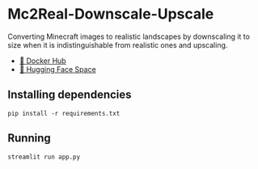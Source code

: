 # Mc2Real-Downscale-Upscale
Converting Minecraft images to realistic landscapes by downscaling it to size when it is indistinguishable from realistic ones and upscaling.
- [🐋 Docker Hub](https://hub.docker.com/r/klima77/mc2real-downscale-upscale)
- [🤗 Hugging Face Space](https://huggingface.co/spaces/klima7/Mc2Real-downscale-upscale)

## Installing dependencies
```
pip install -r requirements.txt
```

## Running
```
streamlit run app.py
```
